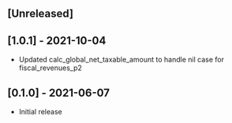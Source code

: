 ## [Unreleased]

## [1.0.1] - 2021-10-04
- Updated calc_global_net_taxable_amount to handle nil case for fiscal_revenues_p2

## [0.1.0] - 2021-06-07

- Initial release
